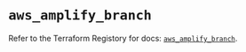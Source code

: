 # `aws_amplify_branch`

Refer to the Terraform Registory for docs: [`aws_amplify_branch`](https://registry.terraform.io/providers/hashicorp/aws/5.23.0/docs/resources/amplify_branch).
